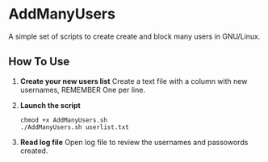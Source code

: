# AddManyUsers

A simple set of scripts to create create and block many users in GNU/Linux.

## How To Use

1. **Create your new users list**
Create a text file with a column with new usernames, REMEMBER One per line.

2. **Launch the script**

	```
	chmod +x AddManyUsers.sh
	./AddManyUsers.sh userlist.txt
	```

3. **Read log file**
Open log file to review the usernames and passowords created.
